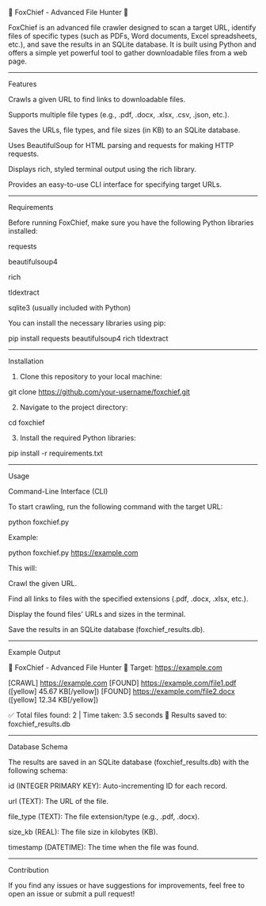 

🦊 FoxChief - Advanced File Hunter 🦊

FoxChief is an advanced file crawler designed to scan a target URL, identify files of specific types (such as PDFs, Word documents, Excel spreadsheets, etc.), and save the results in an SQLite database. It is built using Python and offers a simple yet powerful tool to gather downloadable files from a web page.


---

Features

Crawls a given URL to find links to downloadable files.

Supports multiple file types (e.g., .pdf, .docx, .xlsx, .csv, .json, etc.).

Saves the URLs, file types, and file sizes (in KB) to an SQLite database.

Uses BeautifulSoup for HTML parsing and requests for making HTTP requests.

Displays rich, styled terminal output using the rich library.

Provides an easy-to-use CLI interface for specifying target URLs.



---

Requirements

Before running FoxChief, make sure you have the following Python libraries installed:

requests

beautifulsoup4

rich

tldextract

sqlite3 (usually included with Python)


You can install the necessary libraries using pip:

pip install requests beautifulsoup4 rich tldextract


---

Installation

1. Clone this repository to your local machine:

git clone https://github.com/your-username/foxchief.git


2. Navigate to the project directory:

cd foxchief


3. Install the required Python libraries:

pip install -r requirements.txt




---

Usage

Command-Line Interface (CLI)

To start crawling, run the following command with the target URL:

python foxchief.py <target-url>

Example:

python foxchief.py https://example.com

This will:

Crawl the given URL.

Find all links to files with the specified extensions (.pdf, .docx, .xlsx, etc.).

Display the found files' URLs and sizes in the terminal.

Save the results in an SQLite database (foxchief_results.db).



---

Example Output

🦊 FoxChief - Advanced File Hunter 🦊
Target: https://example.com

[CRAWL] https://example.com
[FOUND] https://example.com/file1.pdf ([yellow] 45.67 KB[/yellow])
[FOUND] https://example.com/file2.docx ([yellow] 12.34 KB[/yellow])

✅ Total files found: 2 | Time taken: 3.5 seconds
📄 Results saved to: foxchief_results.db


---

Database Schema

The results are saved in an SQLite database (foxchief_results.db) with the following schema:

id (INTEGER PRIMARY KEY): Auto-incrementing ID for each record.

url (TEXT): The URL of the file.

file_type (TEXT): The file extension/type (e.g., .pdf, .docx).

size_kb (REAL): The file size in kilobytes (KB).

timestamp (DATETIME): The time when the file was found.



---

Contribution

If you find any issues or have suggestions for improvements, feel free to open an issue or submit a pull request!


